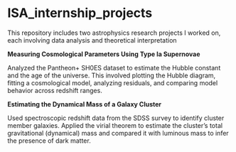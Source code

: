 # ISA_internship_projects
This repository includes two astrophysics research projects I worked on, each involving data analysis and theoretical interpretation
<p>
<b>Measuring Cosmological Parameters Using Type Ia Supernovae</b><p>
Analyzed the Pantheon+ SH0ES dataset to estimate the Hubble constant and the age of the universe. This involved plotting the Hubble diagram, fitting a cosmological model, analyzing residuals, and comparing model behavior across redshift ranges.

<b>Estimating the Dynamical Mass of a Galaxy Cluster</b><p>
Used spectroscopic redshift data from the SDSS survey to identify cluster member galaxies. Applied the virial theorem to estimate the cluster’s total gravitational (dynamical) mass and compared it with luminous mass to infer the presence of dark matter.

